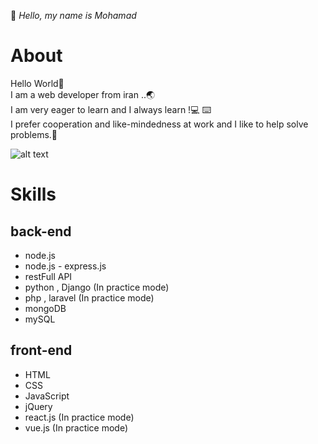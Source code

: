 
 🤚 *Hello, my name is Mohamad*
 
 
 
 <h1>About</h1>
 <p>
  Hello World🙂
  <br>
  I am a web developer from iran ..🌏
  <br>
  I am very eager to learn and I always learn !💻 ⌨️
  <br>
  I prefer cooperation and like-mindedness at work and I like to help solve problems.🤝
  </p>
 
 
 ![alt text](https://nodejs.org/static/images/logo.svg)
 
 
 <h1>Skills</h1>
 <h2>back-end</h2>
 <ul>
    <li>node.js</li>
    <li>node.js - express.js</li>
    <li>restFull API</li>
    <li>python  , Django (In practice mode)</li>
    <li>php , laravel (In practice mode)</li>
    <li>mongoDB</li>
    <li>mySQL</li>
 </ul>
 
 
 <h2>front-end</h2>
 <ul>
    <li>HTML</li>
    <li>CSS</li>
    <li>JavaScript</li>
    <li>jQuery</li>
    <li>react.js (In practice mode)</li>
    <li>vue.js (In practice mode)</li>
 </ul>
